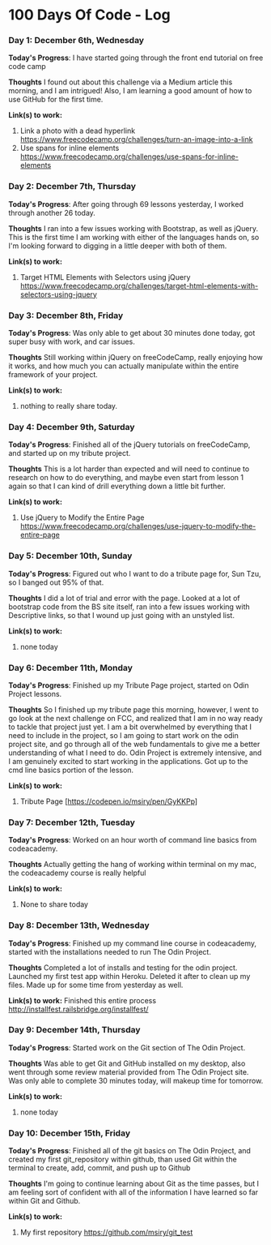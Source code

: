 # 100 Days Of Code - Log

### Day 1: December 6th, Wednesday

**Today's Progress**: I have started going through the front end tutorial on free code camp

**Thoughts** I found out about this challenge via a Medium article this morning, and I am intrigued! Also, I am learning a good amount of how to use GitHub for the first time.

**Link(s) to work:**

  1. Link a photo with a dead hyperlink https://www.freecodecamp.org/challenges/turn-an-image-into-a-link 
  2. Use spans for inline elements https://www.freecodecamp.org/challenges/use-spans-for-inline-elements

### Day 2: December 7th, Thursday

**Today's Progress**: After going through 69 lessons yesterday, I worked through another 26 today.

**Thoughts** I ran into a few issues working with Bootstrap, as well as jQuery.  This is the first time I am working with either of the languages hands on, so I'm looking forward to digging in a little deeper with both of them.

**Link(s) to work:**

  1. Target HTML Elements with Selectors using jQuery https://www.freecodecamp.org/challenges/target-html-elements-with-selectors-using-jquery 

### Day 3: December 8th, Friday

**Today's Progress**: Was only able to get about 30 minutes done today, got super busy with work, and car issues.

**Thoughts** Still working within jQuery on freeCodeCamp, really enjoying how it works, and how much you can actually manipulate within the entire framework of your project.

**Link(s) to work:**

1. nothing to really share today.

### Day 4: December 9th, Saturday

**Today's Progress**: Finished all of the jQuery tutorials on freeCodeCamp, and started up on my tribute project.

**Thoughts** This is a lot harder than expected and will need to continue to research on how to do everything, and maybe even start from lesson 1 again so that I can kind of drill everything down a little bit further.

**Link(s) to work:**

  1. Use jQuery to Modify the Entire Page https://www.freecodecamp.org/challenges/use-jquery-to-modify-the-entire-page
  
  ### Day 5: December 10th, Sunday

**Today's Progress**: Figured out who I want to do a tribute page for, Sun Tzu, so I banged out 95% of that.

**Thoughts** I did a lot of trial and error with the page.  Looked at a lot of bootstrap code from the BS site itself, ran into a few issues working with Descriptive links, so that I wound up just going with an unstyled list.

**Link(s) to work:**

1. none today

  ### Day 6: December 11th, Monday

**Today's Progress**: Finished up my Tribute Page project, started on Odin Project lessons. 

**Thoughts** So I finished up my tribute page this morning, however, I went to go look at the next challenge on FCC, and realized that I am in no way ready to tackle that project just yet.  I am a bit overwhelmed by everything that I need to include in the project, so I am going to start work on the odin project site, and go through all of the web fundamentals to give me a better understanding of what I need to do.  Odin Project is extremely intensive, and I am genuinely excited to start working in the applications.  Got up to the cmd line basics portion of the lesson.

**Link(s) to work:**

1. Tribute Page [https://codepen.io/msiry/pen/GyKKPp]

  ### Day 7: December 12th, Tuesday

**Today's Progress**: Worked on an hour worth of command line basics from codeacademy. 

**Thoughts** Actually getting the hang of working within terminal on my mac, the codeacademy course is really helpful

**Link(s) to work:**


1. None to share today

  ### Day 8: December 13th, Wednesday

**Today's Progress**: Finished up my command line course in codeacademy, started with the installations needed to run The Odin Project.

**Thoughts** Completed a lot of installs and testing for the odin project.  Launched my first test app within Heroku.
Deleted it after to clean up my files. Made up for some time from yesterday as well.


**Link(s) to work:** Finished this entire process http://installfest.railsbridge.org/installfest/

### Day 9: December 14th, Thursday

**Today's Progress**: Started work on the Git section of The Odin Project.

**Thoughts** Was able to get Git and GitHub installed on my desktop, also went through some review material provided from The Odin Project site.  Was only able to complete 30 minutes today, will makeup time for tomorrow.


**Link(s) to work:** 
1. none today

### Day 10: December 15th, Friday

**Today's Progress**: Finished all of the git basics on The Odin Project, and created my first git_repository within github, than used Git within the terminal to create, add, commit, and push up to Github

**Thoughts** I'm going to continue learning about Git as the time passes, but I am feeling sort of confident with all of the information I have learned so far within Git and Github.

**Link(s) to work:** 
1. My first repository https://github.com/msiry/git_test

